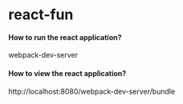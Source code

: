# react-fun
#### How to run the react application?
webpack-dev-server

#### How to view the react application?
http://localhost:8080/webpack-dev-server/bundle